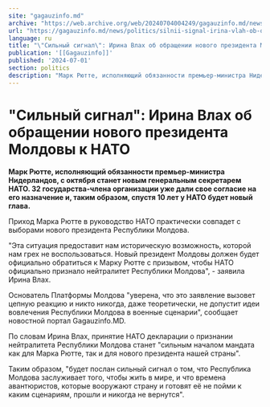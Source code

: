 ```yaml
---
site: "gagauzinfo.md"
archive: "https://web.archive.org/web/20240704004249/gagauzinfo.md/news/politics/silnii-signal-irina-vlah-ob-obraschenii-novogo-prezidenta-moldovi-k-nato"
url: "https://gagauzinfo.md/news/politics/silnii-signal-irina-vlah-ob-obraschenii-novogo-prezidenta-moldovi-k-nato"
language: ru
title: "\"Сильный сигнал\": Ирина Влах об обращении нового президента Молдовы к НАТО"
publication: '[[Gagauzinfo]]'
published: '2024-07-01'
section: politics
description: "Марк Рютте, исполняющий обязанности премьер-министра Нидерландов, с октября станет новым генеральным секретарем НАТО. 32 государства-члена организации уже дали свое согласие на его назначение и, таким образом, спустя 10 лет у НАТО будет новый глава."
---
```


# "Сильный сигнал": Ирина Влах об обращении нового президента Молдовы к НАТО

**Марк Рютте, исполняющий обязанности премьер-министра Нидерландов, с октября станет новым генеральным секретарем НАТО. 32 государства-члена организации уже дали свое согласие на его назначение и, таким образом, спустя 10 лет у НАТО будет новый глава.**

Приход Марка Рютте в руководство НАТО практически совпадет с выборами нового президента Республики Молдова.

"Эта ситуация предоставит нам историческую возможность, которой нам грех не воспользоваться. Новый президент Молдовы должен будет официально обратиться к Марку Рютте с призывом, чтобы НАТО официально признало нейтралитет Республики Молдова", - заявила Ирина Влах.

Основатель Платформы Молдова "уверена, что это заявление вызовет цепную реакцию и никто никогда, даже теоретически, не допустит идеи вовлечения Республики Молдова в военные сценарии", сообщает новостной портал Gagauzinfo.MD.

По словам Ирина Влах, принятие НАТО декларации о признании нейтралитета Республики Молдова станет "сильным началом мандата как для Марка Рютте, так и для нового президента нашей страны".

Таким образом, "будет послан сильный сигнал о том, что Республика Молдова заслуживает того, чтобы жить в мире, и что времена авантюристов, которые вооружают страну и готовят её не пойми к каким сценариям, прошли и никогда не вернутся".